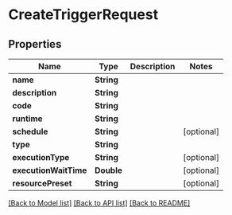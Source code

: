 # CreateTriggerRequest

## Properties
Name | Type | Description | Notes
------------ | ------------- | ------------- | -------------
**name** | **String** |  | 
**description** | **String** |  | 
**code** | **String** |  | 
**runtime** | **String** |  | 
**schedule** | **String** |  | [optional] 
**type** | **String** |  | 
**executionType** | **String** |  | [optional] 
**executionWaitTime** | **Double** |  | [optional] 
**resourcePreset** | **String** |  | [optional] 

[[Back to Model list]](../README.md#documentation-for-models) [[Back to API list]](../README.md#documentation-for-api-endpoints) [[Back to README]](../README.md)


